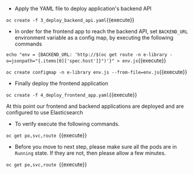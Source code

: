 - Apply the YAML file to deploy application's backend API

`oc create -f 3_deploy_backend_api.yaml`{{execute}}

- In order for the frontend app to reach the backend API, set ``BACKEND_URL`` environment variable as a config map, by executing the following commands

`echo "env = {BACKEND_URL: 'http://$(oc get route -n e-library -o=jsonpath="{.items[0]['spec.host']}")'}" > env.js`{{execute}}

`oc create configmap -n e-library env.js --from-file=env.js`{{execute}}

- Finally deploy the frontend application

`oc create -f 4_deploy_frontend_app.yaml`{{execute}}

At this point our frontend and backend applications are deployed and are configured to use Elasticsearch

- To verify execute the following commands. 

`oc get po,svc,route `{{execute}}

- Before you move to next step, please make sure all the pods are in ``Running`` state. If they are not, then please allow a few minutes.
  
`oc get po,svc,route `{{execute}}